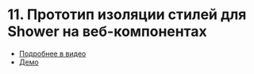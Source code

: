 # 11. Прототип изоляции стилей для Shower на веб-компонентах

- [Подробнее в видео](https://youtu.be/_FRIRJZYlxU)
- [Демо](https://pepelsbey.github.io/playground/11/)
